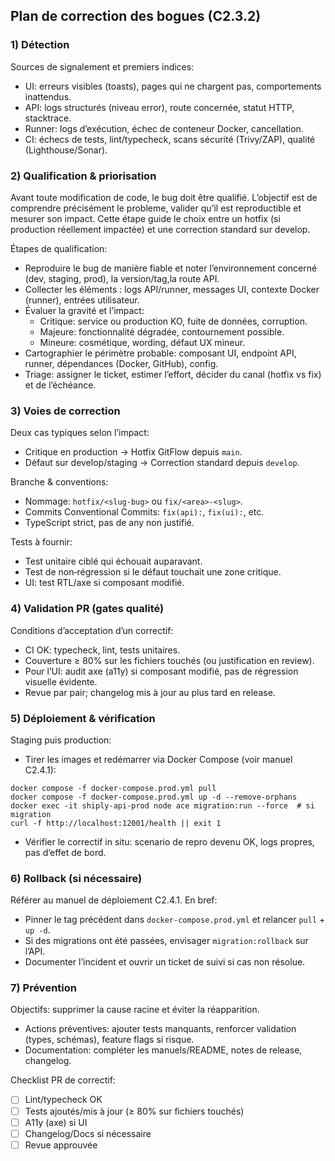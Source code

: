## Plan de correction des bogues (C2.3.2)

### 1) Détection
Sources de signalement et premiers indices:
- UI: erreurs visibles (toasts), pages qui ne chargent pas, comportements inattendus.
- API: logs structurés (niveau error), route concernée, statut HTTP, stacktrace.
- Runner: logs d’exécution, échec de conteneur Docker, cancellation.
- CI: échecs de tests, lint/typecheck, scans sécurité (Trivy/ZAP), qualité (Lighthouse/Sonar).

### 2) Qualification & priorisation
Avant toute modification de code, le bug doit être qualifié. L’objectif est de comprendre précisément le probleme, valider qu’il est reproductible et mesurer son impact. Cette étape guide le choix entre un hotfix (si production réellement impactée) et une correction standard sur develop.

Étapes de qualification:
- Reproduire le bug de manière fiable et noter l’environnement concerné (dev, staging, prod), la version/tag,la route API.
- Collecter les éléments : logs API/runner, messages UI, contexte Docker (runner), entrées utilisateur.
- Évaluer la gravité et l’impact:
  - Critique: service ou production KO, fuite de données, corruption.
  - Majeure: fonctionnalité dégradée, contournement possible.
  - Mineure: cosmétique, wording, défaut UX mineur.
- Cartographier le périmètre probable: composant UI, endpoint API, runner, dépendances (Docker, GitHub), config.
- Triage: assigner le ticket, estimer l’effort, décider du canal (hotfix vs fix) et de l’échéance.

### 3) Voies de correction
Deux cas typiques selon l’impact:
- Critique en production → Hotfix GitFlow depuis `main`.
- Défaut sur develop/staging → Correction standard depuis `develop`.

Branche & conventions:
- Nommage: `hotfix/<slug-bug>` ou `fix/<area>-<slug>`.
- Commits Conventional Commits: `fix(api):`, `fix(ui):`, etc.
- TypeScript strict, pas de any non justifié.

Tests à fournir:
- Test unitaire ciblé qui échouait auparavant.
- Test de non‑régression si le défaut touchait une zone critique.
- UI: test RTL/axe si composant modifié.


### 4) Validation PR (gates qualité)
Conditions d’acceptation d’un correctif:
- CI OK: typecheck, lint, tests unitaires.
- Couverture ≥ 80% sur les fichiers touchés (ou justification en review).
- Pour l’UI: audit axe (a11y) si composant modifié, pas de régression visuelle évidente.
- Revue par pair; changelog mis à jour au plus tard en release.

### 5) Déploiement & vérification
Staging puis production:
- Tirer les images et redémarrer via Docker Compose (voir manuel C2.4.1):
```
docker compose -f docker-compose.prod.yml pull
docker compose -f docker-compose.prod.yml up -d --remove-orphans
docker exec -it shiply-api-prod node ace migration:run --force  # si migration
curl -f http://localhost:12001/health || exit 1
```
- Vérifier le correctif in situ: scenario de repro devenu OK, logs propres, pas d’effet de bord.

### 6) Rollback (si nécessaire)
Référer au manuel de déploiement C2.4.1. En bref:
- Pinner le tag précédent dans `docker-compose.prod.yml` et relancer `pull` + `up -d`.
- Si des migrations ont été passées, envisager `migration:rollback` sur l’API.
- Documenter l’incident et ouvrir un ticket de suivi si cas non résolue.

### 7) Prévention
Objectifs: supprimer la cause racine et éviter la réapparition.
- Actions préventives: ajouter tests manquants, renforcer validation (types, schémas), feature flags si risque.
- Documentation: compléter les manuels/README, notes de release, changelog.

Checklist PR de correctif:
- [ ] Lint/typecheck OK
- [ ] Tests ajoutés/mis à jour (≥ 80% sur fichiers touchés)
- [ ] A11y (axe) si UI
- [ ] Changelog/Docs si nécessaire
- [ ] Revue approuvée

